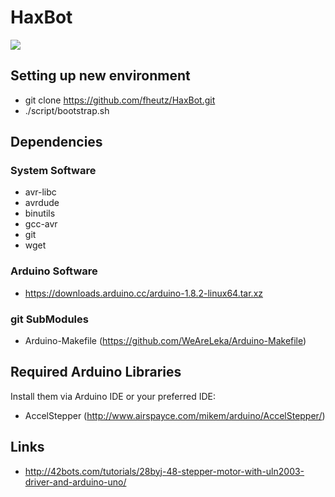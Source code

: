 # HaxBot

<a href='https://travis-ci.org/sebdah/git-pylint-commit-hook'><img src='https://secure.travis-ci.org/bboortz/HaxBot.png?branch=master'></a>

## Setting up new environment

* git clone https://github.com/fheutz/HaxBot.git
* ./script/bootstrap.sh


## Dependencies

### System Software

* avr-libc 
* avrdude 
* binutils 
* gcc-avr 
* git 
* wget


### Arduino Software

* https://downloads.arduino.cc/arduino-1.8.2-linux64.tar.xz


### git SubModules
* Arduino-Makefile (https://github.com/WeAreLeka/Arduino-Makefile)


## Required Arduino Libraries

Install them via Arduino IDE or your preferred IDE:

* AccelStepper (http://www.airspayce.com/mikem/arduino/AccelStepper/)


## Links

* http://42bots.com/tutorials/28byj-48-stepper-motor-with-uln2003-driver-and-arduino-uno/
